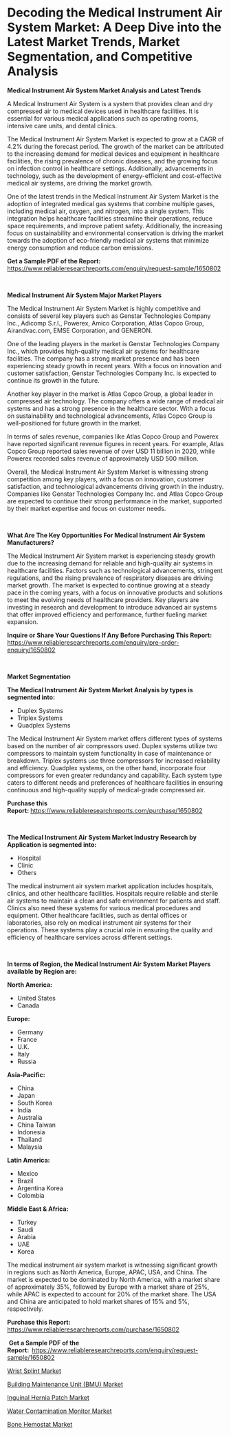 <p><h1>Decoding the Medical Instrument Air System Market: A Deep Dive into the Latest Market Trends, Market Segmentation, and Competitive Analysis</h1></p><p><strong>Medical Instrument Air System Market Analysis and Latest Trends</strong></p>
<p><p>A Medical Instrument Air System is a system that provides clean and dry compressed air to medical devices used in healthcare facilities. It is essential for various medical applications such as operating rooms, intensive care units, and dental clinics.</p><p>The Medical Instrument Air System Market is expected to grow at a CAGR of 4.2% during the forecast period. The growth of the market can be attributed to the increasing demand for medical devices and equipment in healthcare facilities, the rising prevalence of chronic diseases, and the growing focus on infection control in healthcare settings. Additionally, advancements in technology, such as the development of energy-efficient and cost-effective medical air systems, are driving the market growth.</p><p>One of the latest trends in the Medical Instrument Air System Market is the adoption of integrated medical gas systems that combine multiple gases, including medical air, oxygen, and nitrogen, into a single system. This integration helps healthcare facilities streamline their operations, reduce space requirements, and improve patient safety. Additionally, the increasing focus on sustainability and environmental conservation is driving the market towards the adoption of eco-friendly medical air systems that minimize energy consumption and reduce carbon emissions.</p></p>
<p><strong>Get a Sample PDF of the Report:&nbsp;</strong> <a href="https://www.reliableresearchreports.com/enquiry/request-sample/1650802">https://www.reliableresearchreports.com/enquiry/request-sample/1650802</a></p>
<p>&nbsp;</p>
<p><strong>Medical Instrument Air System Major Market Players</strong></p>
<p><p>The Medical Instrument Air System Market is highly competitive and consists of several key players such as Genstar Technologies Company Inc., Adicomp S.r.l., Powerex, Amico Corporation, Atlas Copco Group, Airandvac.com, EMSE Corporation, and GENERON.</p><p>One of the leading players in the market is Genstar Technologies Company Inc., which provides high-quality medical air systems for healthcare facilities. The company has a strong market presence and has been experiencing steady growth in recent years. With a focus on innovation and customer satisfaction, Genstar Technologies Company Inc. is expected to continue its growth in the future.</p><p>Another key player in the market is Atlas Copco Group, a global leader in compressed air technology. The company offers a wide range of medical air systems and has a strong presence in the healthcare sector. With a focus on sustainability and technological advancements, Atlas Copco Group is well-positioned for future growth in the market.</p><p>In terms of sales revenue, companies like Atlas Copco Group and Powerex have reported significant revenue figures in recent years. For example, Atlas Copco Group reported sales revenue of over USD 11 billion in 2020, while Powerex recorded sales revenue of approximately USD 500 million.</p><p>Overall, the Medical Instrument Air System Market is witnessing strong competition among key players, with a focus on innovation, customer satisfaction, and technological advancements driving growth in the industry. Companies like Genstar Technologies Company Inc. and Atlas Copco Group are expected to continue their strong performance in the market, supported by their market expertise and focus on customer needs.</p></p>
<p>&nbsp;</p>
<p><strong>What Are The Key Opportunities For Medical Instrument Air System Manufacturers?</strong></p>
<p><p>The Medical Instrument Air System market is experiencing steady growth due to the increasing demand for reliable and high-quality air systems in healthcare facilities. Factors such as technological advancements, stringent regulations, and the rising prevalence of respiratory diseases are driving market growth. The market is expected to continue growing at a steady pace in the coming years, with a focus on innovative products and solutions to meet the evolving needs of healthcare providers. Key players are investing in research and development to introduce advanced air systems that offer improved efficiency and performance, further fueling market expansion.</p></p>
<p><strong>Inquire or Share Your Questions If Any Before Purchasing This Report:</strong> <a href="https://www.reliableresearchreports.com/enquiry/pre-order-enquiry/1650802">https://www.reliableresearchreports.com/enquiry/pre-order-enquiry/1650802</a></p>
<p>&nbsp;</p>
<p><strong>Market Segmentation</strong></p>
<p><strong>The Medical Instrument Air System Market Analysis by types is segmented into:</strong></p>
<p><ul><li>Duplex Systems</li><li>Triplex Systems</li><li>Quadplex Systems</li></ul></p>
<p><p>The Medical Instrument Air System market offers different types of systems based on the number of air compressors used. Duplex systems utilize two compressors to maintain system functionality in case of maintenance or breakdown. Triplex systems use three compressors for increased reliability and efficiency. Quadplex systems, on the other hand, incorporate four compressors for even greater redundancy and capability. Each system type caters to different needs and preferences of healthcare facilities in ensuring continuous and high-quality supply of medical-grade compressed air.</p></p>
<p><strong>Purchase this Report:&nbsp;</strong><a href="https://www.reliableresearchreports.com/purchase/1650802">https://www.reliableresearchreports.com/purchase/1650802</a></p>
<p>&nbsp;</p>
<p><strong>The Medical Instrument Air System Market Industry Research by Application is segmented into:</strong></p>
<p><ul><li>Hospital</li><li>Clinic</li><li>Others</li></ul></p>
<p><p>The medical instrument air system market application includes hospitals, clinics, and other healthcare facilities. Hospitals require reliable and sterile air systems to maintain a clean and safe environment for patients and staff. Clinics also need these systems for various medical procedures and equipment. Other healthcare facilities, such as dental offices or laboratories, also rely on medical instrument air systems for their operations. These systems play a crucial role in ensuring the quality and efficiency of healthcare services across different settings.</p></p>
<p>&nbsp;</p>
<p><strong>In terms of Region, the Medical Instrument Air System Market Players available by Region are:</strong></p>
<p>
    <p> <strong> North America: </strong>
        <ul>
            <li>United States</li>
            <li>Canada</li>
        </ul>
        </p> 
    <p> <strong> Europe: </strong>
        <ul>
            <li>Germany</li>
            <li>France</li>
            <li>U.K.</li>
            <li>Italy</li>
            <li>Russia</li>
        </ul>
        </p> 
    <p> <strong> Asia-Pacific: </strong>
        <ul>
            <li>China</li>
            <li>Japan</li>
            <li>South Korea</li>
            <li>India</li>
            <li>Australia</li>
            <li>China Taiwan</li>
            <li>Indonesia</li>
            <li>Thailand</li>
            <li>Malaysia</li>
        </ul>
        </p> 
    <p> <strong> Latin America: </strong>
        <ul>
            <li>Mexico</li>
            <li>Brazil</li>
            <li>Argentina Korea</li>
            <li>Colombia</li>
        </ul>
        </p> 
    <p> <strong> Middle East & Africa: </strong>
        <ul>
            <li>Turkey</li>
            <li>Saudi</li>
            <li>Arabia</li>
            <li>UAE</li>
            <li>Korea</li>
        </ul>
    </p>
    </p>
<p><p>The medical instrument air system market is witnessing significant growth in regions such as North America, Europe, APAC, USA, and China. The market is expected to be dominated by North America, with a market share of approximately 35%, followed by Europe with a market share of 25%, while APAC is expected to account for 20% of the market share. The USA and China are anticipated to hold market shares of 15% and 5%, respectively.</p></p>
<p><strong>Purchase this Report: </strong><a href="https://www.reliableresearchreports.com/purchase/1650802">https://www.reliableresearchreports.com/purchase/1650802</a></p>
<p>&nbsp;<strong>Get a Sample PDF of the Report:&nbsp;&nbsp;</strong><a href="https://www.reliableresearchreports.com/enquiry/request-sample/1650802">https://www.reliableresearchreports.com/enquiry/request-sample/1650802</a></p>
<p><strong></strong></p>
<p><p><a href="https://medium.com/@toneygrimes2023/wrist-splint-market-comprehensive-assessment-by-type-application-and-geography-145e2c52e633">Wrist Splint Market</a></p><p><a href="https://github.com/FassouRP/Market-Research-Report-List-3/blob/main/building-maintenance-unit-bmu-market.md">Building Maintenance Unit (BMU) Market</a></p><p><a href="https://medium.com/@toneygrimes2023/inguinal-hernia-patch-market-outlook-industry-overview-and-forecast-2024-to-2031-d34aa42943ae">Inguinal Hernia Patch Market</a></p><p><a href="https://github.com/rahu1506/Market-Research-Report-List-3/blob/main/water-contamination-monitor-market.md">Water Contamination Monitor Market</a></p><p><a href="https://medium.com/@toneygrimes2023/bone-hemostat-market-trends-forecast-and-competitive-analysis-to-2031-4f0f934f1d61">Bone Hemostat Market</a></p></p>